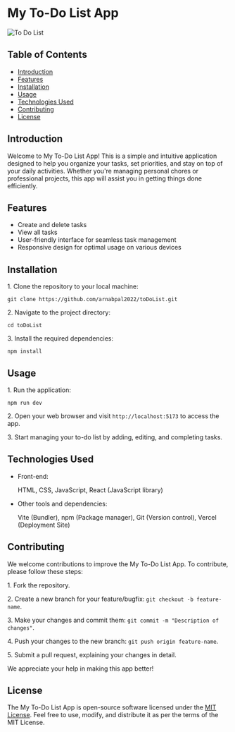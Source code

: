 # My To-Do List App

![To Do List](https://drive.google.com/file/d/1vKqjJiuDVfSWHYax0BifrQvid3Y6sfAy/view?usp=drive_link)

## Table of Contents

- [Introduction](#introduction)
- [Features](#features)
- [Installation](#installation)
- [Usage](#usage)
- [Technologies Used](#technologies-used)
- [Contributing](#contributing)
- [License](#license)

## Introduction

Welcome to My To-Do List App! This is a simple and intuitive application designed to help you organize your tasks, set priorities, and stay on top of your daily activities. Whether you're managing personal chores or professional projects, this app will assist you in getting things done efficiently.

## Features

- Create and delete tasks
- View all tasks
- User-friendly interface for seamless task management
- Responsive design for optimal usage on various devices

## Installation

1\. Clone the repository to your local machine:
```
git clone https://github.com/arnabpal2022/toDoList.git
```

2\. Navigate to the project directory:
```
cd toDoList
```

3\. Install the required dependencies:
```
npm install
```

## Usage

1\. Run the application:
```
npm run dev
```

2\. Open your web browser and visit `http://localhost:5173` to access the app.

3\. Start managing your to-do list by adding, editing, and completing tasks.

## Technologies Used

- Front-end:
  
  HTML, CSS, JavaScript, React (JavaScript library)

- Other tools and dependencies:

  Vite (Bundler), npm (Package manager), Git (Version control), Vercel (Deployment Site)


## Contributing

We welcome contributions to improve the My To-Do List App. To contribute, please follow these steps:

1\. Fork the repository.

2\. Create a new branch for your feature/bugfix: `git checkout -b feature-name`.

3\. Make your changes and commit them: `git commit -m "Description of changes"`.

4\. Push your changes to the new branch: `git push origin feature-name`.

5\. Submit a pull request, explaining your changes in detail.

We appreciate your help in making this app better!

## License

The My To-Do List App is open-source software licensed under the [MIT License](https://opensource.org/licenses/MIT). Feel free to use, modify, and distribute it as per the terms of the MIT License.
